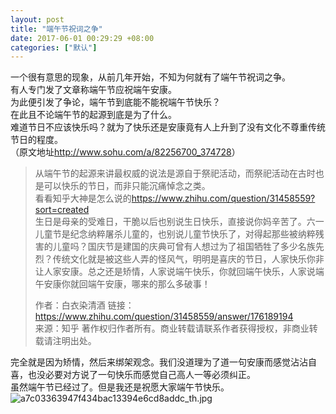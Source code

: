 ```yaml
---
layout: post
title: "端午节祝词之争"
date: 2017-06-01 00:29:29 +08:00
categories: ["默认"]
---
```


<p>一个很有意思的现象，从前几年开始，不知为何就有了端午节祝词之争。<br />有人专门发了文章称端午节应祝端午安康。<br />为此便引发了争论，端午节到底能不能祝端午节快乐？<br />在此且不论端午节的起源到底是为了什么。<br />难道节日不应该快乐吗？就为了快乐还是安康竟有人上升到了没有文化不尊重传统节日的程度。<br />（原文地址<a href="http://www.sohu.com/a/82256700_374728">http://www.sohu.com/a/82256700_374728</a>）</p><blockquote><p>从端午节的起源来讲最权威的说法是源自于祭祀活动，而祭祀活动在古时也是可以快乐的节日，而非只能沉痛悼念之类。<br />看看知乎大神是怎么说的<a href="https://www.zhihu.com/question/31458559?sort=created">https://www.zhihu.com/question/31458559?sort=created</a><br />生日是母亲的受难日，干脆以后也别说生日快乐，直接说你妈辛苦了。六一儿童节是纪念纳粹屠杀儿童的，也别说儿童节快乐了，对得起那些被纳粹残害的儿童吗？国庆节是建国的庆典可曾有人想过为了祖国牺牲了多少名族先烈？传统文化就是被这些人弄的怪风气，明明是喜庆的节日，人家快乐你非让人家安康。总之还是矫情，人家说端午快乐，你就回端午快乐，人家说端午安康你就回端午安康，哪来的那么多破事！</p><p>作者：白衣染清酒 链接：<a href="https://www.zhihu.com/question/31458559/answer/176189194">https://www.zhihu.com/question/31458559/answer/176189194</a><br />来源：知乎 著作权归作者所有。商业转载请联系作者获得授权，非商业转载请注明出处。</p></blockquote><p>完全就是因为矫情，然后来绑架观念。我们没道理为了道一句安康而感觉沾沾自喜，也没必要对方说了一句快乐而感觉自己高人一等必须纠正。<br />虽然端午节已经过了。但是我还是祝愿大家端午节快乐。<img src="https://xy07-1251893119.costj.myqcloud.com/2017/05/31/2009231206.jpg" alt="a7c03363947f434bac13394e6cd8addc_th.jpg" title="a7c03363947f434bac13394e6cd8addc_th.jpg"></p>